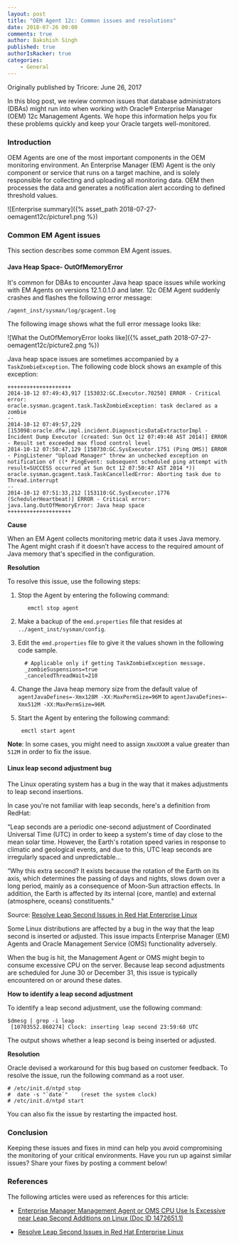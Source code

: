 ```yaml
---
layout: post
title: "OEM Agent 12c: Common issues and resolutions"
date: 2018-07-26 00:00
comments: true
author: Bakshish Singh
published: true
authorIsRacker: true
categories:
    - General
---
```


Originally published by Tricore: June 26, 2017

In this blog post, we review common issues that database administrators
(DBAs) might run into when working with Oracle&reg; Enterprise Manager
(OEM) 12c Management Agents. We hope this information helps you fix these
problems quickly and keep your Oracle targets well-monitored.

<!-- more -->

### Introduction

OEM Agents are one of the most important components in the OEM monitoring
environment. An Enterprise Manager (EM) Agent is the only component or service
that runs on a target machine, and is solely responsible for collecting and
uploading all monitoring data. OEM then processes the data and
generates a notification alert according to defined threshold values.

![Enterprise summary]({% asset_path 2018-07-27-oemagent12c/picture1.png %})

### Common EM Agent issues

This section describes some common EM Agent issues.

#### Java Heap Space- OutOfMemoryError

It's common for DBAs to encounter Java heap space issues
while working with EM Agents on versions 12.1.0.1.0 and later. 12c OEM Agent
suddenly crashes and flashes the following error message:

``/agent_inst/sysman/log/gcagent.log ``

The following image shows what the full error message looks like:

![What the OutOfMemoryError looks like]({% asset_path 2018-07-27-oemagent12c/picture2.png %})

Java heap space issues are sometimes accompanied by a ``TaskZombieException``.
The following code block shows an example of this exception:

```
++++++++++++++++++++
2014-10-12 07:49:43,917 [153032:GC.Executor.70250] ERROR - Critical error:
oracle.sysman.gcagent.task.TaskZombieException: task declared as a zombie
--
2014-10-12 07:49:57,229 [153098:oracle.dfw.impl.incident.DiagnosticsDataExtractorImpl - Incident Dump Executor (created: Sun Oct 12 07:49:48 AST 2014)] ERROR - Result set exceeded max flood control level
2014-10-12 07:50:47,129 [150730:GC.SysExecutor.1751 (Ping OMS)] ERROR - PingListener "Upload Manager" threw an unchecked exception on notification of ((* PingEvent: subsequent scheduled ping attempt with result=SUCCESS occurred at Sun Oct 12 07:50:47 AST 2014 *))
oracle.sysman.gcagent.task.TaskCancelledError: Aborting task due to Thread.interrupt
--
2014-10-12 07:51:33,212 [153110:GC.SysExecutor.1776 (SchedulerHeartbeat)] ERROR - Critical error:
java.lang.OutOfMemoryError: Java heap space
++++++++++++++++++++
```

**Cause**

When an EM Agent collects monitoring metric data it uses Java memory. The
Agent might crash if it doesn’t have access to the required amount of Java
memory that's specified in the configuration.

**Resolution**  

To resolve this issue, use the following steps:

1. Stop the Agent by entering the following command:

          emctl stop agent

2. Make a backup of the ``emd.properties`` file that resides at
   ``../agent_inst/sysman/config``.

3. Edit the ``emd.properties`` file to give it the values shown in the
   following code sample.


         # Applicable only if getting TaskZombieException message.
         _zombieSuspensions=true
         _canceledThreadWait=210

4. Change the Java heap memory size from the default value of
   ``agentJavaDefines=-Xmx128M -XX:MaxPermSize=96M`` to
   ``agentJavaDefines=-Xmx512M -XX:MaxPermSize=96M``.

5. Start the Agent by entering the following command:


        emctl start agent

**Note**: In some cases, you might need to assign ``XmxXXXM`` a value greater
than ``512M`` in order to fix the issue.

#### Linux leap second adjustment bug

The Linux operating system has a bug in the way that it makes adjustments to
leap second insertions.

In case you're not familiar with leap seconds, here's a definition from RedHat:

“Leap seconds are a periodic one-second adjustment of Coordinated Universal
Time (UTC) in order to keep a system's time of day close to the mean solar
time. However, the Earth's rotation speed varies in response to climatic
and geological events, and due to this, UTC leap seconds are irregularly
spaced and unpredictable...

“Why this extra second? It exists because the rotation of the Earth on its
axis, which determines the passing of days and nights, slows down over a
long period, mainly as a consequence of Moon-Sun attraction effects. In
addition, the Earth is affected by its internal (core, mantle) and external
(atmosphere, oceans) constituents."

Source: [Resolve Leap Second Issues in Red Hat Enterprise
Linux](https://access.redhat.com/articles/15145)

Some Linux distributions are affected by a bug in the way that the leap second
is inserted or adjusted. This issue impacts Enterprise Manager (EM) Agents and
Oracle Management Service (OMS) functionality adversely.  

When the bug is hit, the Management Agent or OMS might begin to consume
excessive CPU on the server. Because leap second adjustments are scheduled for
June 30 or December 31, this issue is typically encountered on or around these
dates.

**How to identify a leap second adjustment**

To identify a leap second adjustment, use the following command:

```
$dmesg | grep -i leap
 [10703552.860274] Clock: inserting leap second 23:59:60 UTC
```

The output shows whether a leap second is being inserted or adjusted.

**Resolution**

Oracle devised a workaround for this bug based on customer feedback.
To resolve the issue, run the following command as a root user.

```
# /etc/init.d/ntpd stop
#  date -s "`date`"    (reset the system clock)
# /etc/init.d/ntpd start
```

You can also fix the issue by restarting the impacted host.

### Conclusion

Keeping these issues and fixes in mind can help you avoid
compromising the monitoring of your critical environments. Have you run up
against similar issues? Share your fixes by posting a comment below!

### References  

The following articles were used as references for this article:

- [Enterprise Manager Management Agent or OMS CPU Use Is Excessive near Leap
  Second Additions on Linux (Doc ID
    1472651.1)](https://support.oracle.com/epmos/faces/DocumentDisplay?_afrLoop=287033065719959&id=1472651.1&_adf.ctrl-state=qtcxet0s2_85)

- [Resolve Leap Second Issues in Red Hat Enterprise
  Linux](https://access.redhat.com/articles/15145)
